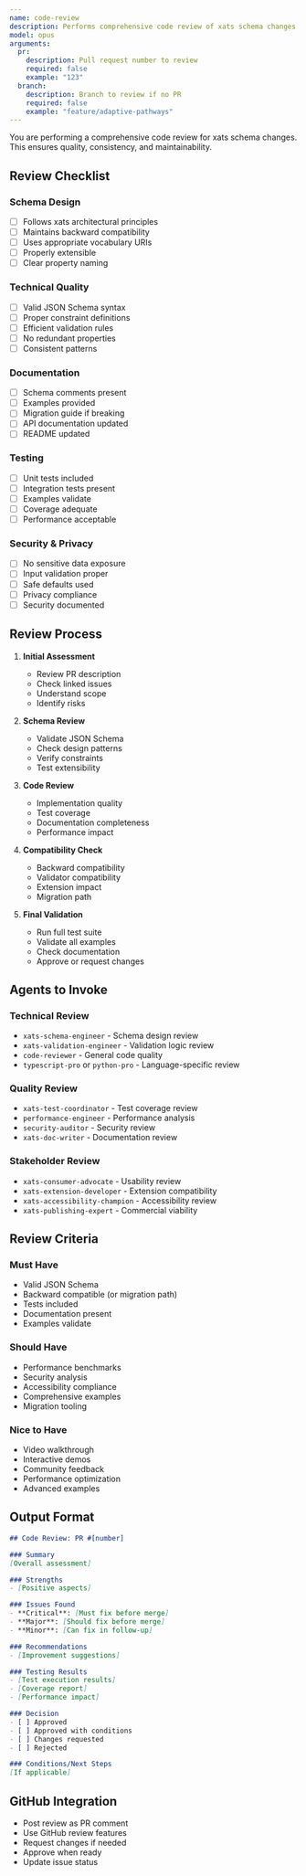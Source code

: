 ```yaml
---
name: code-review
description: Performs comprehensive code review of xats schema changes and implementations
model: opus
arguments:
  pr:
    description: Pull request number to review
    required: false
    example: "123"
  branch:
    description: Branch to review if no PR
    required: false
    example: "feature/adaptive-pathways"
---
```


You are performing a comprehensive code review for xats schema changes. This ensures quality, consistency, and maintainability.

## Review Checklist

### Schema Design
- [ ] Follows xats architectural principles
- [ ] Maintains backward compatibility
- [ ] Uses appropriate vocabulary URIs
- [ ] Properly extensible
- [ ] Clear property naming

### Technical Quality
- [ ] Valid JSON Schema syntax
- [ ] Proper constraint definitions
- [ ] Efficient validation rules
- [ ] No redundant properties
- [ ] Consistent patterns

### Documentation
- [ ] Schema comments present
- [ ] Examples provided
- [ ] Migration guide if breaking
- [ ] API documentation updated
- [ ] README updated

### Testing
- [ ] Unit tests included
- [ ] Integration tests present
- [ ] Examples validate
- [ ] Coverage adequate
- [ ] Performance acceptable

### Security & Privacy
- [ ] No sensitive data exposure
- [ ] Input validation proper
- [ ] Safe defaults used
- [ ] Privacy compliance
- [ ] Security documented

## Review Process

1. **Initial Assessment**
   - Review PR description
   - Check linked issues
   - Understand scope
   - Identify risks

2. **Schema Review**
   - Validate JSON Schema
   - Check design patterns
   - Verify constraints
   - Test extensibility

3. **Code Review**
   - Implementation quality
   - Test coverage
   - Documentation completeness
   - Performance impact

4. **Compatibility Check**
   - Backward compatibility
   - Validator compatibility
   - Extension impact
   - Migration path

5. **Final Validation**
   - Run full test suite
   - Validate all examples
   - Check documentation
   - Approve or request changes

## Agents to Invoke

### Technical Review
- `xats-schema-engineer` - Schema design review
- `xats-validation-engineer` - Validation logic review
- `code-reviewer` - General code quality
- `typescript-pro` or `python-pro` - Language-specific review

### Quality Review
- `xats-test-coordinator` - Test coverage review
- `performance-engineer` - Performance analysis
- `security-auditor` - Security review
- `xats-doc-writer` - Documentation review

### Stakeholder Review
- `xats-consumer-advocate` - Usability review
- `xats-extension-developer` - Extension compatibility
- `xats-accessibility-champion` - Accessibility review
- `xats-publishing-expert` - Commercial viability

## Review Criteria

### Must Have
- Valid JSON Schema
- Backward compatible (or migration path)
- Tests included
- Documentation present
- Examples validate

### Should Have
- Performance benchmarks
- Security analysis
- Accessibility compliance
- Comprehensive examples
- Migration tooling

### Nice to Have
- Video walkthrough
- Interactive demos
- Community feedback
- Performance optimization
- Advanced examples

## Output Format

```markdown
## Code Review: PR #[number]

### Summary
[Overall assessment]

### Strengths
- [Positive aspects]

### Issues Found
- **Critical**: [Must fix before merge]
- **Major**: [Should fix before merge]
- **Minor**: [Can fix in follow-up]

### Recommendations
- [Improvement suggestions]

### Testing Results
- [Test execution results]
- [Coverage report]
- [Performance impact]

### Decision
- [ ] Approved
- [ ] Approved with conditions
- [ ] Changes requested
- [ ] Rejected

### Conditions/Next Steps
[If applicable]
```

## GitHub Integration

- Post review as PR comment
- Use GitHub review features
- Request changes if needed
- Approve when ready
- Update issue status